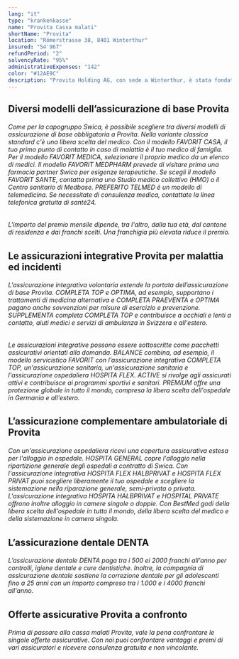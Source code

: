 ```yaml
---
lang: "it"
type: "krankenkasse"
name: "Provita Cassa malati"
shortName: "Provita"
location: "Römerstrasse 38, 8401 Winterthur"
insured: "54'967"
refundPeriod: "2"
solvencyRate: "95%"
administrativeExpenses: "142"
color: "#12AE9C"
description: "Provita Holding AG, con sede a Winterthur, è stata fondata nel 1845 con il nome di cassa malati Sulzer. L'assicuratore tradizionale fa ora parte della Swica assicurazione sanitaria AG. La gamma di servizi è conforme all'offerta di Swica. Secondo l'Ufficio federale della sanità pubblica, 66'798 persone hanno optato per l'assicurazione obbligatoria di base Provita, con una quota di mercato dello 0,8 per cento nel 2016. Oltre all'assicurazione sanitaria obbligatoria è anche possibile completare varie assicurazioni integrative, tra cui l'assicurazione ospedaliera e l'assicurazione dentale."
---
```


## Diversi modelli dell’assicurazione di base Provita

###### Come per la capogruppo Swica, è possibile scegliere tra diversi modelli di assicurazione di base obbligatoria a Provita. Nella variante classica standard c'è una libera scelta del medico. Con il modello FAVORIT CASA, il tuo primo punto di contatto in caso di malattia è il tuo medico di famiglia. Per il modello FAVORIT MEDICA, selezionare il proprio medico da un elenco di medici. Il modello FAVORIT MEDPHARM prevede di visitare prima una farmacia partner Swica per esigenze terapeutiche. Se scegli il modello FAVORIT SANTE, contatta prima uno Studio medico collettivo (HMO) o il Centro sanitario di Medbase. PREFERITO TELMED è un modello di telemedicina. Se necessitate di consulenza medica, contattate la linea telefonica gratuita di santé24.

###### L'importo del premio mensile dipende, tra l'altro, dalla tua età, dal cantone di residenza e dai franchi scelti. Una franchigia più elevata riduce il premio.

## Le assicurazioni integrative Provita per malattia ed incidenti

###### L'assicurazione integrativa volontaria estende la portata dell’assicurazione di base Provita. COMPLETA TOP e OPTIMA, ad esempio, supportano i trattamenti di medicina alternativa e COMPLETA PRAEVENTA e OPTIMA pagano anche sovvenzioni per misure di esercizio e prevenzione. SUPPLEMENTA completa COMPLETA TOP e contribuisce a occhiali e lenti a contatto, aiuti medici e servizi di ambulanza in Svizzera e all'estero.

###### Le assicurazioni integrative possono essere sottoscritte come pacchetti assicurativi orientati alla domanda. BALANCE combina, ad esempio, il modello servicistico FAVORIT con l’assicurazione integrativa COMPLETA TOP, un'assicurazione sanitaria, un'assicurazione sanitaria e l'assicurazione ospedaliera HOSPITA FLEX. ACTIVE si rivolge agli assicurati attivi e contribuisce ai programmi sportivi e sanitari. PREMIUM offre una protezione globale in tutto il mondo, compresa la libera scelta dell'ospedale in Germania e all'estero.

## L’assicurazione complementare ambulatoriale di Provita

###### Con un'assicurazione ospedaliera ricevi una copertura assicurativa estesa per l'alloggio in ospedale. HOSPITA GENERAL copre l'alloggio nella ripartizione generale degli ospedali a contratto di Swica. Con l'assicurazione integrativa HOSPITA FLEX HALBPRIVAT e HOSPITA FLEX PRIVAT puoi scegliere liberamente il tuo ospedale e scegliere la sistemazione nella riparazione generale, semi-privata o privata. L'assicurazione integrativa HOSPITA HALBPRIVAT e HOSPITAL PRIVATE offrono inoltre alloggio in camere singole o doppie. Con BestMed godi della libera scelta dell'ospedale in tutto il mondo, della libera scelta del medico e della sistemazione in camera singola.

## L’assicurazione dentale DENTA

###### L’assicurazione dentale DENTA paga tra i 500 ei 2000 franchi all'anno per controlli, igiene dentale e cure dentistiche. Inoltre, la compagnia di assicurazione dentale sostiene la correzione dentale per gli adolescenti fino a 25 anni con un importo compreso tra i 1.000 e i 4000 franchi all'anno.

## Offerte assicurative Provita a confronto

###### Prima di passare alla cassa malati Provita, vale la pena confrontare le singole offerte assicurative. Con noi puoi confrontare vantaggi e premi di vari assicuratori e ricevere consulenza gratuita e non vincolante.
